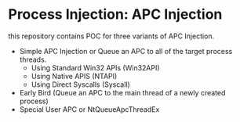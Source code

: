 # Process Injection: APC Injection
this repository contains POC for three variants of APC Injection.

- Simple APC Injection or Queue an APC to all of the target process threads.
    - Using Standard Win32 APIs (Win32API)
    - Using Native APIS (NTAPI)
    - Using Direct Syscalls (Syscall)
- Early Bird (Queue an APC to the main thread of a newly created process)
- Special User APC or NtQueueApcThreadEx
